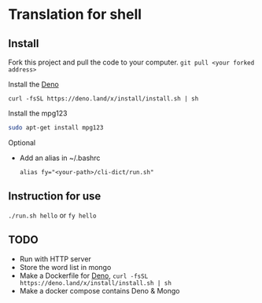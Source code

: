 # Translation for shell

## Install
Fork this project and pull the code to your computer.
`git pull <your forked address>`

Install the [Deno](https://deno.land/)
```
curl -fsSL https://deno.land/x/install/install.sh | sh
```

Install the mpg123 
```bash
sudo apt-get install mpg123
```

Optional
- Add an alias in ~/.bashrc
  ```
  alias fy="<your-path>/cli-dict/run.sh"
  ```

## Instruction for use

`./run.sh hello` or `fy hello`

## TODO

- Run with HTTP server
- Store the word list in mongo
- Make a Dockerfile for [Deno](https://deno.land/), `curl -fsSL https://deno.land/x/install/install.sh | sh`
- Make a docker compose contains Deno & Mongo
